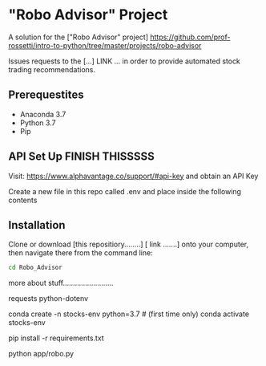 # "Robo Advisor" Project

A solution for the ["Robo Advisor" project] https://github.com/prof-rossetti/intro-to-python/tree/master/projects/robo-advisor

Issues requests to the [...] LINK ... in order to provide automated stock trading recommendations. 

## Prerequestites 

+ Anaconda 3.7
+ Python 3.7
+ Pip 

## API Set Up          FINISH THISSSSS

Visit: https://www.alphavantage.co/support/#api-key and obtain an API Key 

Create a new file in this repo called .env and place inside the following contents 

## Installation

Clone or download [this repositiory........] [ link .......] onto your computer, then navigate there from the command line: 

```sh
cd Robo_Advisor
```

more about stuff.........................


requests
python-dotenv

conda create -n stocks-env python=3.7 # (first time only)
conda activate stocks-env

pip install -r requirements.txt

python app/robo.py